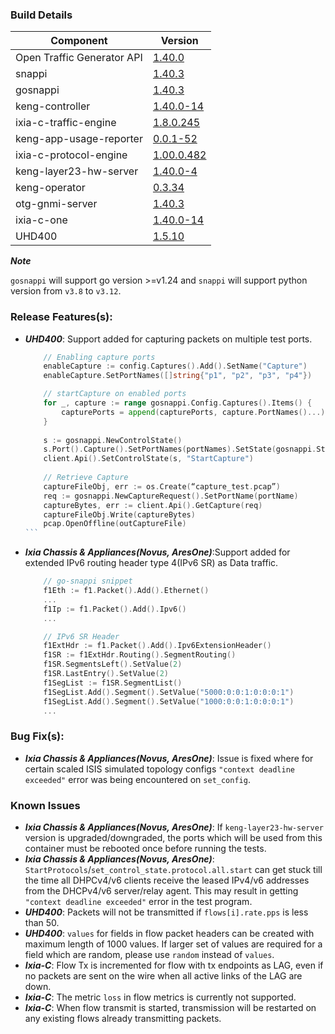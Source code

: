 ### Build Details

| Component                     | Version       |
|-------------------------------|---------------|
| Open Traffic Generator API    | [1.40.0](https://redocly.github.io/redoc/?url=https://raw.githubusercontent.com/open-traffic-generator/models/v1.40.0/artifacts/openapi.yaml)         |
| snappi                        | [1.40.3](https://pypi.org/project/snappi/1.40.3)        |
| gosnappi                      | [1.40.3](https://pkg.go.dev/github.com/open-traffic-generator/snappi/gosnappi@v1.40.3)        |
| keng-controller               | [1.40.0-14](https://github.com/orgs/open-traffic-generator/packages/container/package/keng-controller)    |
| ixia-c-traffic-engine         | [1.8.0.245](https://github.com/orgs/open-traffic-generator/packages/container/package/ixia-c-traffic-engine)       |
| keng-app-usage-reporter       | [0.0.1-52](https://github.com/orgs/open-traffic-generator/packages/container/package/keng-app-usage-reporter)      |
| ixia-c-protocol-engine        | [1.00.0.482](https://github.com/orgs/open-traffic-generator/packages/container/package/ixia-c-protocol-engine)    | 
| keng-layer23-hw-server        | [1.40.0-4](https://github.com/orgs/open-traffic-generator/packages/container/package/keng-layer23-hw-server)    |
| keng-operator                 | [0.3.34](https://github.com/orgs/open-traffic-generator/packages/container/package/keng-operator)        | 
| otg-gnmi-server               | [1.40.3](https://github.com/orgs/open-traffic-generator/packages/container/package/otg-gnmi-server)         |
| ixia-c-one                    | [1.40.0-14](https://github.com/orgs/open-traffic-generator/packages/container/package/ixia-c-one/)         |
| UHD400                        | [1.5.10](https://downloads.ixiacom.com/support/downloads_and_updates/public/UHD400/1.5/1.5.10/artifacts.tar)         |

***Note***

`gosnappi` will support go version >=v1.24 and `snappi` will support python version from `v3.8` to `v3.12`.

### Release Features(s):
* <b><i>UHD400</i></b>: Support added for capturing packets on multiple test ports.
    ```go
        // Enabling capture ports​
        enableCapture := config.Captures().Add().SetName("Capture")​
        enableCapture.SetPortNames([]string{"p1", "p2", "p3", "p4"})​

        // startCapture on enabled ports​
        for _, capture := range gosnappi.Config.Captures().Items() {​
            capturePorts = append(capturePorts, capture.PortNames()...)​
        }​
        ​
        s := gosnappi.NewControlState()​
        s.Port().Capture().SetPortNames(portNames).SetState(gosnappi.StatePortCaptureState.START)​
        client.Api().SetControlState(s, "StartCapture")​
        ​
        // Retrieve Capture​
        captureFileObj, err := os.Create(“capture_test.pcap”)​
        req := gosnappi.NewCaptureRequest().SetPortName(portName)​
        captureBytes, err := client.Api().GetCapture(req)​
        captureFileObj.Write(captureBytes)​
        pcap.OpenOffline(outCaptureFile)​
    ```​

* <b><i>Ixia Chassis & Appliances(Novus, AresOne)</i></b>:Support added for extended IPv6 routing header type 4(IPv6 SR) as Data traffic.
    ```go
        // go-snappi snippet​
        f1Eth := f1.Packet().Add().Ethernet()​
        ...
        f1Ip := f1.Packet().Add().Ipv6()​
        ...​

        // IPv6 SR Header ​
        f1ExtHdr := f1.Packet().Add().Ipv6ExtensionHeader()​
        f1SR := f1ExtHdr.Routing().SegmentRouting()​
        f1SR.SegmentsLeft().SetValue(2)​
        f1SR.LastEntry().SetValue(2)​
        f1SegList := f1SR.SegmentList()​
        f1SegList.Add().Segment().SetValue("5000:0:0:1:0:0:0:1")​
        f1SegList.Add().Segment().SetValue("1000:0:0:1:0:0:0:1")​
        ...
    ```

### Bug Fix(s): 
* <b><i>Ixia Chassis & Appliances(Novus, AresOne)</i></b>: Issue is fixed where for certain scaled ISIS simulated topology configs `"context deadline exceeded"` error was being encountered on `set_config`.

### Known Issues
* <b><i>Ixia Chassis & Appliances(Novus, AresOne)</i></b>: If `keng-layer23-hw-server` version is upgraded/downgraded, the ports which will be used from this container must be rebooted once before running the tests.
* <b><i>Ixia Chassis & Appliances(Novus, AresOne)</i></b>: `StartProtocols`/`set_control_state.protocol.all.start` can get stuck till the time all DHPCv4/v6 clients receive the leased IPv4/v6 addresses from the DHCPv4/v6 server/relay agent. This may result in getting `"context deadline exceeded"` error in the test program.
* <b><i>UHD400</i></b>: Packets will not be transmitted if `flows[i].rate.pps` is less than 50.
* <b><i>UHD400</i></b>: `values` for fields in flow packet headers can be created with maximum length of 1000 values. If larger set of values are required for a field which are random, please use `random` instead of `values`.
* <b><i>Ixia-C</i></b>: Flow Tx is incremented for flow with tx endpoints as LAG, even if no packets are sent on the wire when all active links of the LAG are down.
* <b><i>Ixia-C</i></b>: The metric `loss` in flow metrics is currently not supported.
* <b><i>Ixia-C</i></b>: When flow transmit is started, transmission will be restarted on any existing flows already transmitting packets. 